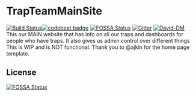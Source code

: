 # TrapTeamMainSite
[![Build Status](https://api.cirrus-ci.com/github/TrapTeamCCNZ/TrapTeamMainSite.svg)](https://cirrus-ci.com/github/TrapTeamCCNZ/TrapTeamMainSite)[![codebeat badge](https://codebeat.co/badges/9ca01d62-5f68-4bfa-8f47-46a2a498ea76)](https://codebeat.co/projects/github-com-trapteamccnz-trapteammainsite-master)
[![FOSSA Status](https://app.fossa.io/api/projects/git%2Bgithub.com%2FTrapTeamCCNZ%2FTrapTeamMainSite.svg?type=shield)](https://app.fossa.io/projects/git%2Bgithub.com%2FTrapTeamCCNZ%2FTrapTeamMainSite?ref=badge_shield)
[![Gitter](https://badges.gitter.im/Trap-Team-Open-Source-Foundation/community.svg)](https://gitter.im/Trap-Team-Open-Source-Foundation/community?utm_source=badge&utm_medium=badge&utm_campaign=pr-badge)
[![David-DM](https://david-dm.org/TrapTeamCCNZ/TrapTeamMainSite.svg)](https://david-dm.org/TrapTeamCCNZ/TrapTeamMainSite)
This our MAIN website that has info on all our traps and dashboards for people who have traps.
It also gives us admin control over different things
This is WIP and is NOT functional.
Thank you to @ajkin for the home page template.


## License
[![FOSSA Status](https://app.fossa.io/api/projects/git%2Bgithub.com%2FTrapTeamCCNZ%2FTrapTeamMainSite.svg?type=large)](https://app.fossa.io/projects/git%2Bgithub.com%2FTrapTeamCCNZ%2FTrapTeamMainSite?ref=badge_large)
